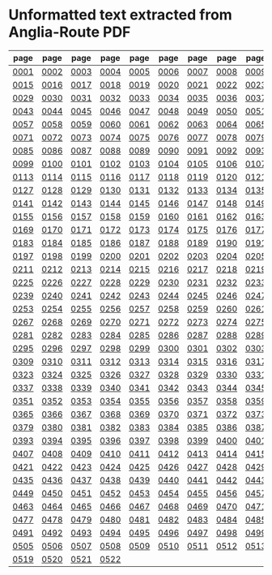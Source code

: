 # Unformatted text extracted from Anglia-Route PDF

|page|page|page|page|page|page|page|page|page|page|page|page|page|page|
|----|----|----|----|----|----|----|----|----|----|----|----|----|----|
|[0001](txt/pg_0001.txt)|[0002](txt/pg_0001.txt)|[0003](txt/pg_0001.txt)|[0004](txt/pg_0001.txt)|[0005](txt/pg_0001.txt)|[0006](txt/pg_0001.txt)|[0007](txt/pg_0001.txt)|[0008](txt/pg_0001.txt)|[0009](txt/pg_0001.txt)|[0010](txt/pg_0001.txt)|[0011](txt/pg_0001.txt)|[0012](txt/pg_0001.txt)|[0013](txt/pg_0001.txt)|[0014](txt/pg_0001.txt)|
|[0015](txt/pg_0001.txt)|[0016](txt/pg_0001.txt)|[0017](txt/pg_0001.txt)|[0018](txt/pg_0001.txt)|[0019](txt/pg_0001.txt)|[0020](txt/pg_0001.txt)|[0021](txt/pg_0001.txt)|[0022](txt/pg_0001.txt)|[0023](txt/pg_0001.txt)|[0024](txt/pg_0001.txt)|[0025](txt/pg_0001.txt)|[0026](txt/pg_0001.txt)|[0027](txt/pg_0001.txt)|[0028](txt/pg_0001.txt)|
|[0029](txt/pg_0001.txt)|[0030](txt/pg_0001.txt)|[0031](txt/pg_0001.txt)|[0032](txt/pg_0001.txt)|[0033](txt/pg_0001.txt)|[0034](txt/pg_0001.txt)|[0035](txt/pg_0001.txt)|[0036](txt/pg_0001.txt)|[0037](txt/pg_0001.txt)|[0038](txt/pg_0001.txt)|[0039](txt/pg_0001.txt)|[0040](txt/pg_0001.txt)|[0041](txt/pg_0001.txt)|[0042](txt/pg_0001.txt)|
|[0043](txt/pg_0001.txt)|[0044](txt/pg_0001.txt)|[0045](txt/pg_0001.txt)|[0046](txt/pg_0001.txt)|[0047](txt/pg_0001.txt)|[0048](txt/pg_0001.txt)|[0049](txt/pg_0001.txt)|[0050](txt/pg_0001.txt)|[0051](txt/pg_0001.txt)|[0052](txt/pg_0001.txt)|[0053](txt/pg_0001.txt)|[0054](txt/pg_0001.txt)|[0055](txt/pg_0001.txt)|[0056](txt/pg_0001.txt)|
|[0057](txt/pg_0001.txt)|[0058](txt/pg_0001.txt)|[0059](txt/pg_0001.txt)|[0060](txt/pg_0001.txt)|[0061](txt/pg_0001.txt)|[0062](txt/pg_0001.txt)|[0063](txt/pg_0001.txt)|[0064](txt/pg_0001.txt)|[0065](txt/pg_0001.txt)|[0066](txt/pg_0001.txt)|[0067](txt/pg_0001.txt)|[0068](txt/pg_0001.txt)|[0069](txt/pg_0001.txt)|[0070](txt/pg_0001.txt)|
|[0071](txt/pg_0001.txt)|[0072](txt/pg_0001.txt)|[0073](txt/pg_0001.txt)|[0074](txt/pg_0001.txt)|[0075](txt/pg_0001.txt)|[0076](txt/pg_0001.txt)|[0077](txt/pg_0001.txt)|[0078](txt/pg_0001.txt)|[0079](txt/pg_0001.txt)|[0080](txt/pg_0001.txt)|[0081](txt/pg_0001.txt)|[0082](txt/pg_0001.txt)|[0083](txt/pg_0001.txt)|[0084](txt/pg_0001.txt)|
|[0085](txt/pg_0001.txt)|[0086](txt/pg_0001.txt)|[0087](txt/pg_0001.txt)|[0088](txt/pg_0001.txt)|[0089](txt/pg_0001.txt)|[0090](txt/pg_0001.txt)|[0091](txt/pg_0001.txt)|[0092](txt/pg_0001.txt)|[0093](txt/pg_0001.txt)|[0094](txt/pg_0001.txt)|[0095](txt/pg_0001.txt)|[0096](txt/pg_0001.txt)|[0097](txt/pg_0001.txt)|[0098](txt/pg_0001.txt)|
|[0099](txt/pg_0001.txt)|[0100](txt/pg_0001.txt)|[0101](txt/pg_0001.txt)|[0102](txt/pg_0001.txt)|[0103](txt/pg_0001.txt)|[0104](txt/pg_0001.txt)|[0105](txt/pg_0001.txt)|[0106](txt/pg_0001.txt)|[0107](txt/pg_0001.txt)|[0108](txt/pg_0001.txt)|[0109](txt/pg_0001.txt)|[0110](txt/pg_0001.txt)|[0111](txt/pg_0001.txt)|[0112](txt/pg_0001.txt)|
|[0113](txt/pg_0001.txt)|[0114](txt/pg_0001.txt)|[0115](txt/pg_0001.txt)|[0116](txt/pg_0001.txt)|[0117](txt/pg_0001.txt)|[0118](txt/pg_0001.txt)|[0119](txt/pg_0001.txt)|[0120](txt/pg_0001.txt)|[0121](txt/pg_0001.txt)|[0122](txt/pg_0001.txt)|[0123](txt/pg_0001.txt)|[0124](txt/pg_0001.txt)|[0125](txt/pg_0001.txt)|[0126](txt/pg_0001.txt)|
|[0127](txt/pg_0001.txt)|[0128](txt/pg_0001.txt)|[0129](txt/pg_0001.txt)|[0130](txt/pg_0001.txt)|[0131](txt/pg_0001.txt)|[0132](txt/pg_0001.txt)|[0133](txt/pg_0001.txt)|[0134](txt/pg_0001.txt)|[0135](txt/pg_0001.txt)|[0136](txt/pg_0001.txt)|[0137](txt/pg_0001.txt)|[0138](txt/pg_0001.txt)|[0139](txt/pg_0001.txt)|[0140](txt/pg_0001.txt)|
|[0141](txt/pg_0001.txt)|[0142](txt/pg_0001.txt)|[0143](txt/pg_0001.txt)|[0144](txt/pg_0001.txt)|[0145](txt/pg_0001.txt)|[0146](txt/pg_0001.txt)|[0147](txt/pg_0001.txt)|[0148](txt/pg_0001.txt)|[0149](txt/pg_0001.txt)|[0150](txt/pg_0001.txt)|[0151](txt/pg_0001.txt)|[0152](txt/pg_0001.txt)|[0153](txt/pg_0001.txt)|[0154](txt/pg_0001.txt)|
|[0155](txt/pg_0001.txt)|[0156](txt/pg_0001.txt)|[0157](txt/pg_0001.txt)|[0158](txt/pg_0001.txt)|[0159](txt/pg_0001.txt)|[0160](txt/pg_0001.txt)|[0161](txt/pg_0001.txt)|[0162](txt/pg_0001.txt)|[0163](txt/pg_0001.txt)|[0164](txt/pg_0001.txt)|[0165](txt/pg_0001.txt)|[0166](txt/pg_0001.txt)|[0167](txt/pg_0001.txt)|[0168](txt/pg_0001.txt)|
|[0169](txt/pg_0001.txt)|[0170](txt/pg_0001.txt)|[0171](txt/pg_0001.txt)|[0172](txt/pg_0001.txt)|[0173](txt/pg_0001.txt)|[0174](txt/pg_0001.txt)|[0175](txt/pg_0001.txt)|[0176](txt/pg_0001.txt)|[0177](txt/pg_0001.txt)|[0178](txt/pg_0001.txt)|[0179](txt/pg_0001.txt)|[0180](txt/pg_0001.txt)|[0181](txt/pg_0001.txt)|[0182](txt/pg_0001.txt)|
|[0183](txt/pg_0001.txt)|[0184](txt/pg_0001.txt)|[0185](txt/pg_0001.txt)|[0186](txt/pg_0001.txt)|[0187](txt/pg_0001.txt)|[0188](txt/pg_0001.txt)|[0189](txt/pg_0001.txt)|[0190](txt/pg_0001.txt)|[0191](txt/pg_0001.txt)|[0192](txt/pg_0001.txt)|[0193](txt/pg_0001.txt)|[0194](txt/pg_0001.txt)|[0195](txt/pg_0001.txt)|[0196](txt/pg_0001.txt)|
|[0197](txt/pg_0001.txt)|[0198](txt/pg_0001.txt)|[0199](txt/pg_0001.txt)|[0200](txt/pg_0001.txt)|[0201](txt/pg_0001.txt)|[0202](txt/pg_0001.txt)|[0203](txt/pg_0001.txt)|[0204](txt/pg_0001.txt)|[0205](txt/pg_0001.txt)|[0206](txt/pg_0001.txt)|[0207](txt/pg_0001.txt)|[0208](txt/pg_0001.txt)|[0209](txt/pg_0001.txt)|[0210](txt/pg_0001.txt)|
|[0211](txt/pg_0001.txt)|[0212](txt/pg_0001.txt)|[0213](txt/pg_0001.txt)|[0214](txt/pg_0001.txt)|[0215](txt/pg_0001.txt)|[0216](txt/pg_0001.txt)|[0217](txt/pg_0001.txt)|[0218](txt/pg_0001.txt)|[0219](txt/pg_0001.txt)|[0220](txt/pg_0001.txt)|[0221](txt/pg_0001.txt)|[0222](txt/pg_0001.txt)|[0223](txt/pg_0001.txt)|[0224](txt/pg_0001.txt)|
|[0225](txt/pg_0001.txt)|[0226](txt/pg_0001.txt)|[0227](txt/pg_0001.txt)|[0228](txt/pg_0001.txt)|[0229](txt/pg_0001.txt)|[0230](txt/pg_0001.txt)|[0231](txt/pg_0001.txt)|[0232](txt/pg_0001.txt)|[0233](txt/pg_0001.txt)|[0234](txt/pg_0001.txt)|[0235](txt/pg_0001.txt)|[0236](txt/pg_0001.txt)|[0237](txt/pg_0001.txt)|[0238](txt/pg_0001.txt)|
|[0239](txt/pg_0001.txt)|[0240](txt/pg_0001.txt)|[0241](txt/pg_0001.txt)|[0242](txt/pg_0001.txt)|[0243](txt/pg_0001.txt)|[0244](txt/pg_0001.txt)|[0245](txt/pg_0001.txt)|[0246](txt/pg_0001.txt)|[0247](txt/pg_0001.txt)|[0248](txt/pg_0001.txt)|[0249](txt/pg_0001.txt)|[0250](txt/pg_0001.txt)|[0251](txt/pg_0001.txt)|[0252](txt/pg_0001.txt)|
|[0253](txt/pg_0001.txt)|[0254](txt/pg_0001.txt)|[0255](txt/pg_0001.txt)|[0256](txt/pg_0001.txt)|[0257](txt/pg_0001.txt)|[0258](txt/pg_0001.txt)|[0259](txt/pg_0001.txt)|[0260](txt/pg_0001.txt)|[0261](txt/pg_0001.txt)|[0262](txt/pg_0001.txt)|[0263](txt/pg_0001.txt)|[0264](txt/pg_0001.txt)|[0265](txt/pg_0001.txt)|[0266](txt/pg_0001.txt)|
|[0267](txt/pg_0001.txt)|[0268](txt/pg_0001.txt)|[0269](txt/pg_0001.txt)|[0270](txt/pg_0001.txt)|[0271](txt/pg_0001.txt)|[0272](txt/pg_0001.txt)|[0273](txt/pg_0001.txt)|[0274](txt/pg_0001.txt)|[0275](txt/pg_0001.txt)|[0276](txt/pg_0001.txt)|[0277](txt/pg_0001.txt)|[0278](txt/pg_0001.txt)|[0279](txt/pg_0001.txt)|[0280](txt/pg_0001.txt)|
|[0281](txt/pg_0001.txt)|[0282](txt/pg_0001.txt)|[0283](txt/pg_0001.txt)|[0284](txt/pg_0001.txt)|[0285](txt/pg_0001.txt)|[0286](txt/pg_0001.txt)|[0287](txt/pg_0001.txt)|[0288](txt/pg_0001.txt)|[0289](txt/pg_0001.txt)|[0290](txt/pg_0001.txt)|[0291](txt/pg_0001.txt)|[0292](txt/pg_0001.txt)|[0293](txt/pg_0001.txt)|[0294](txt/pg_0001.txt)|
|[0295](txt/pg_0001.txt)|[0296](txt/pg_0001.txt)|[0297](txt/pg_0001.txt)|[0298](txt/pg_0001.txt)|[0299](txt/pg_0001.txt)|[0300](txt/pg_0001.txt)|[0301](txt/pg_0001.txt)|[0302](txt/pg_0001.txt)|[0303](txt/pg_0001.txt)|[0304](txt/pg_0001.txt)|[0305](txt/pg_0001.txt)|[0306](txt/pg_0001.txt)|[0307](txt/pg_0001.txt)|[0308](txt/pg_0001.txt)|
|[0309](txt/pg_0001.txt)|[0310](txt/pg_0001.txt)|[0311](txt/pg_0001.txt)|[0312](txt/pg_0001.txt)|[0313](txt/pg_0001.txt)|[0314](txt/pg_0001.txt)|[0315](txt/pg_0001.txt)|[0316](txt/pg_0001.txt)|[0317](txt/pg_0001.txt)|[0318](txt/pg_0001.txt)|[0319](txt/pg_0001.txt)|[0320](txt/pg_0001.txt)|[0321](txt/pg_0001.txt)|[0322](txt/pg_0001.txt)|
|[0323](txt/pg_0001.txt)|[0324](txt/pg_0001.txt)|[0325](txt/pg_0001.txt)|[0326](txt/pg_0001.txt)|[0327](txt/pg_0001.txt)|[0328](txt/pg_0001.txt)|[0329](txt/pg_0001.txt)|[0330](txt/pg_0001.txt)|[0331](txt/pg_0001.txt)|[0332](txt/pg_0001.txt)|[0333](txt/pg_0001.txt)|[0334](txt/pg_0001.txt)|[0335](txt/pg_0001.txt)|[0336](txt/pg_0001.txt)|
|[0337](txt/pg_0001.txt)|[0338](txt/pg_0001.txt)|[0339](txt/pg_0001.txt)|[0340](txt/pg_0001.txt)|[0341](txt/pg_0001.txt)|[0342](txt/pg_0001.txt)|[0343](txt/pg_0001.txt)|[0344](txt/pg_0001.txt)|[0345](txt/pg_0001.txt)|[0346](txt/pg_0001.txt)|[0347](txt/pg_0001.txt)|[0348](txt/pg_0001.txt)|[0349](txt/pg_0001.txt)|[0350](txt/pg_0001.txt)|
|[0351](txt/pg_0001.txt)|[0352](txt/pg_0001.txt)|[0353](txt/pg_0001.txt)|[0354](txt/pg_0001.txt)|[0355](txt/pg_0001.txt)|[0356](txt/pg_0001.txt)|[0357](txt/pg_0001.txt)|[0358](txt/pg_0001.txt)|[0359](txt/pg_0001.txt)|[0360](txt/pg_0001.txt)|[0361](txt/pg_0001.txt)|[0362](txt/pg_0001.txt)|[0363](txt/pg_0001.txt)|[0364](txt/pg_0001.txt)|
|[0365](txt/pg_0001.txt)|[0366](txt/pg_0001.txt)|[0367](txt/pg_0001.txt)|[0368](txt/pg_0001.txt)|[0369](txt/pg_0001.txt)|[0370](txt/pg_0001.txt)|[0371](txt/pg_0001.txt)|[0372](txt/pg_0001.txt)|[0373](txt/pg_0001.txt)|[0374](txt/pg_0001.txt)|[0375](txt/pg_0001.txt)|[0376](txt/pg_0001.txt)|[0377](txt/pg_0001.txt)|[0378](txt/pg_0001.txt)|
|[0379](txt/pg_0001.txt)|[0380](txt/pg_0001.txt)|[0381](txt/pg_0001.txt)|[0382](txt/pg_0001.txt)|[0383](txt/pg_0001.txt)|[0384](txt/pg_0001.txt)|[0385](txt/pg_0001.txt)|[0386](txt/pg_0001.txt)|[0387](txt/pg_0001.txt)|[0388](txt/pg_0001.txt)|[0389](txt/pg_0001.txt)|[0390](txt/pg_0001.txt)|[0391](txt/pg_0001.txt)|[0392](txt/pg_0001.txt)|
|[0393](txt/pg_0001.txt)|[0394](txt/pg_0001.txt)|[0395](txt/pg_0001.txt)|[0396](txt/pg_0001.txt)|[0397](txt/pg_0001.txt)|[0398](txt/pg_0001.txt)|[0399](txt/pg_0001.txt)|[0400](txt/pg_0001.txt)|[0401](txt/pg_0001.txt)|[0402](txt/pg_0001.txt)|[0403](txt/pg_0001.txt)|[0404](txt/pg_0001.txt)|[0405](txt/pg_0001.txt)|[0406](txt/pg_0001.txt)|
|[0407](txt/pg_0001.txt)|[0408](txt/pg_0001.txt)|[0409](txt/pg_0001.txt)|[0410](txt/pg_0001.txt)|[0411](txt/pg_0001.txt)|[0412](txt/pg_0001.txt)|[0413](txt/pg_0001.txt)|[0414](txt/pg_0001.txt)|[0415](txt/pg_0001.txt)|[0416](txt/pg_0001.txt)|[0417](txt/pg_0001.txt)|[0418](txt/pg_0001.txt)|[0419](txt/pg_0001.txt)|[0420](txt/pg_0001.txt)|
|[0421](txt/pg_0001.txt)|[0422](txt/pg_0001.txt)|[0423](txt/pg_0001.txt)|[0424](txt/pg_0001.txt)|[0425](txt/pg_0001.txt)|[0426](txt/pg_0001.txt)|[0427](txt/pg_0001.txt)|[0428](txt/pg_0001.txt)|[0429](txt/pg_0001.txt)|[0430](txt/pg_0001.txt)|[0431](txt/pg_0001.txt)|[0432](txt/pg_0001.txt)|[0433](txt/pg_0001.txt)|[0434](txt/pg_0001.txt)|
|[0435](txt/pg_0001.txt)|[0436](txt/pg_0001.txt)|[0437](txt/pg_0001.txt)|[0438](txt/pg_0001.txt)|[0439](txt/pg_0001.txt)|[0440](txt/pg_0001.txt)|[0441](txt/pg_0001.txt)|[0442](txt/pg_0001.txt)|[0443](txt/pg_0001.txt)|[0444](txt/pg_0001.txt)|[0445](txt/pg_0001.txt)|[0446](txt/pg_0001.txt)|[0447](txt/pg_0001.txt)|[0448](txt/pg_0001.txt)|
|[0449](txt/pg_0001.txt)|[0450](txt/pg_0001.txt)|[0451](txt/pg_0001.txt)|[0452](txt/pg_0001.txt)|[0453](txt/pg_0001.txt)|[0454](txt/pg_0001.txt)|[0455](txt/pg_0001.txt)|[0456](txt/pg_0001.txt)|[0457](txt/pg_0001.txt)|[0458](txt/pg_0001.txt)|[0459](txt/pg_0001.txt)|[0460](txt/pg_0001.txt)|[0461](txt/pg_0001.txt)|[0462](txt/pg_0001.txt)|
|[0463](txt/pg_0001.txt)|[0464](txt/pg_0001.txt)|[0465](txt/pg_0001.txt)|[0466](txt/pg_0001.txt)|[0467](txt/pg_0001.txt)|[0468](txt/pg_0001.txt)|[0469](txt/pg_0001.txt)|[0470](txt/pg_0001.txt)|[0471](txt/pg_0001.txt)|[0472](txt/pg_0001.txt)|[0473](txt/pg_0001.txt)|[0474](txt/pg_0001.txt)|[0475](txt/pg_0001.txt)|[0476](txt/pg_0001.txt)|
|[0477](txt/pg_0001.txt)|[0478](txt/pg_0001.txt)|[0479](txt/pg_0001.txt)|[0480](txt/pg_0001.txt)|[0481](txt/pg_0001.txt)|[0482](txt/pg_0001.txt)|[0483](txt/pg_0001.txt)|[0484](txt/pg_0001.txt)|[0485](txt/pg_0001.txt)|[0486](txt/pg_0001.txt)|[0487](txt/pg_0001.txt)|[0488](txt/pg_0001.txt)|[0489](txt/pg_0001.txt)|[0490](txt/pg_0001.txt)|
|[0491](txt/pg_0001.txt)|[0492](txt/pg_0001.txt)|[0493](txt/pg_0001.txt)|[0494](txt/pg_0001.txt)|[0495](txt/pg_0001.txt)|[0496](txt/pg_0001.txt)|[0497](txt/pg_0001.txt)|[0498](txt/pg_0001.txt)|[0499](txt/pg_0001.txt)|[0500](txt/pg_0001.txt)|[0501](txt/pg_0001.txt)|[0502](txt/pg_0001.txt)|[0503](txt/pg_0001.txt)|[0504](txt/pg_0001.txt)|
|[0505](txt/pg_0001.txt)|[0506](txt/pg_0001.txt)|[0507](txt/pg_0001.txt)|[0508](txt/pg_0001.txt)|[0509](txt/pg_0001.txt)|[0510](txt/pg_0001.txt)|[0511](txt/pg_0001.txt)|[0512](txt/pg_0001.txt)|[0513](txt/pg_0001.txt)|[0514](txt/pg_0001.txt)|[0515](txt/pg_0001.txt)|[0516](txt/pg_0001.txt)|[0517](txt/pg_0001.txt)|[0518](txt/pg_0001.txt)|
|[0519](txt/pg_0001.txt)|[0520](txt/pg_0001.txt)|[0521](txt/pg_0001.txt)|[0522](txt/pg_0001.txt)|||||||||||
